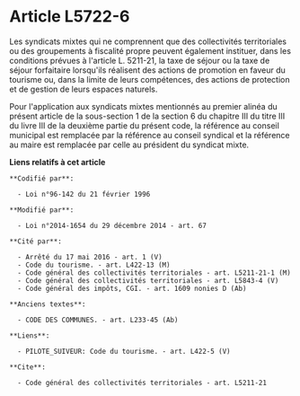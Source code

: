 # Article L5722-6

Les syndicats mixtes qui ne comprennent que des collectivités territoriales ou des groupements à fiscalité propre peuvent
également instituer, dans les conditions prévues à l'article L. 5211-21, la taxe de séjour ou la taxe de séjour forfaitaire
lorsqu'ils réalisent des actions de promotion en faveur du tourisme ou, dans la limite de leurs compétences, des actions de
protection et de gestion de leurs espaces naturels.

Pour l'application aux syndicats mixtes mentionnés au premier alinéa du présent article de la sous-section 1 de la section 6
du chapitre III du titre III du livre III de la deuxième partie du présent code, la référence au conseil municipal est
remplacée par la référence au conseil syndical et la référence au maire est remplacée par celle au président du syndicat
mixte.

**Liens relatifs à cet article**

	**Codifié par**:

	  - Loi n°96-142 du 21 février 1996

	**Modifié par**:

	  - Loi n°2014-1654 du 29 décembre 2014 - art. 67

	**Cité par**:

	  - Arrêté du 17 mai 2016 - art. 1 (V)
	  - Code du tourisme. - art. L422-13 (M)
	  - Code général des collectivités territoriales - art. L5211-21-1 (M)
	  - Code général des collectivités territoriales - art. L5843-4 (V)
	  - Code général des impôts, CGI. - art. 1609 nonies D (Ab)

	**Anciens textes**:

	  - CODE DES COMMUNES. - art. L233-45 (Ab)

	**Liens**:

	  - PILOTE_SUIVEUR: Code du tourisme. - art. L422-5 (V)

	**Cite**:

	  - Code général des collectivités territoriales - art. L5211-21
